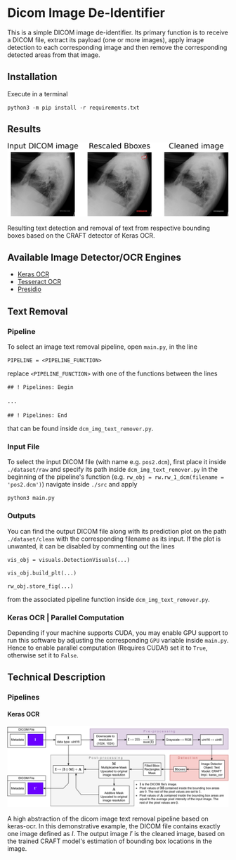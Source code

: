 # Dicom Image De-Identifier

This is a simple DICOM image de-identifier. Its primary function is to receive a DICOM file, extract its payload (one or more images), apply image detection to each corresponding image and then remove the corresponding detected areas from that image.

## Installation

Execute in a terminal
```
python3 -m pip install -r requirements.txt
```

## Results

![](https://raw.githubusercontent.com/fl0wxr/DICOMImageDeIdentifier/master/fig1.png)

Resulting text detection and removal of text from respective bounding boxes based on the CRAFT detector of Keras OCR.

## Available Image Detector/OCR Engines

- [Keras OCR](https://keras-ocr.readthedocs.io/en/latest/)
- [Tesseract OCR](https://github.com/tesseract-ocr/tesseract)
- [Presidio](https://microsoft.github.io/presidio/image-redactor/)

## Text Removal

### Pipeline

To select an image text removal pipeline, open `main.py`, in the line
```
PIPELINE = <PIPELINE_FUNCTION>
```
replace `<PIPELINE_FUNCTION>` with one of the functions between the lines
```
## ! Pipelines: Begin

...

## ! Pipelines: End
```
that can be found inside `dcm_img_text_remover.py`.

### Input File

To select the input DICOM file (with name e.g. `pos2.dcm`), first place it inside `./dataset/raw` and specify its path inside `dcm_img_text_remover.py` in the beginning of the pipeline's function (e.g. `rw_obj = rw.rw_1_dcm(filename = 'pos2.dcm')`) navigate inside `./src` and apply
```
python3 main.py
```

### Outputs

You can find the output DICOM file along with its prediction plot on the path `./dataset/clean` with the corresponding filename as its input. If the plot is unwanted, it can be disabled by commenting out the lines
```
vis_obj = visuals.DetectionVisuals(...)
```
```
vis_obj.build_plt(...)
```
```
rw_obj.store_fig(...)
```
from the associated pipeline function inside `dcm_img_text_remover.py`.

### Keras OCR | Parallel Computation

Depending if your machine supports CUDA, you may enable GPU support to run this software by adjusting the corresponding `GPU` variable inside `main.py`. Hence to enable parallel computation (Requires CUDA!) set it to `True`, otherwise set it to `False`.

## Technical Description

### Pipelines

#### Keras OCR

![](https://raw.githubusercontent.com/fl0wxr/DICOMImageDeIdentifier/master/fig0.png)

A high abstraction of the dicom image text removal pipeline based on keras-ocr. In this demonstrative example, the DICOM file contains exactly one image defined as $I$. The output image $I'$ is the cleaned image, based on the trained CRAFT model's estimation of bounding box locations in the image.

